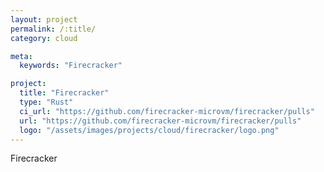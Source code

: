 ```yaml
---
layout: project
permalink: /:title/
category: cloud

meta:
  keywords: "Firecracker"

project:
  title: "Firecracker"
  type: "Rust"
  ci_url: "https://github.com/firecracker-microvm/firecracker/pulls"
  url: "https://github.com/firecracker-microvm/firecracker/pulls"
  logo: "/assets/images/projects/cloud/firecracker/logo.png"
---
```


<p>Firecracker</p>
